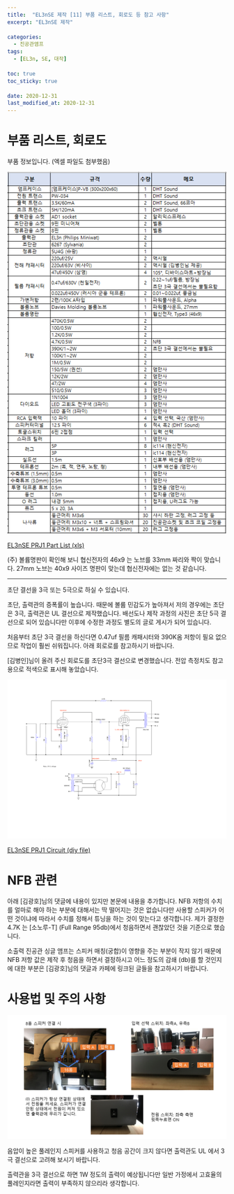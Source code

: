 ```yaml
---
title:  "EL3nSE 제작 [11] 부품 리스트, 회로도 등 참고 사항"
excerpt: "EL3nSE 제작"

categories:
  - 진공관앰프
tags:
  - [EL3n, SE, 대작]

toc: true
toc_sticky: true
 
date: 2020-12-31
last_modified_at: 2020-12-31
---
```

# 부품 리스트, 회로도

부품 정보입니다. (엑셀 파일도 첨부했음)

![EL3nSE PRJ1 Part List](/assets/images/EN3nSE_Part_list_Final.png)

[EL3nSE PRJ1 Part List (xls)](/assets/downloads/EL3n_Part_list_20201231.xlsx)

(주) 볼륨명판이 확인해 보니 협신전자의 46x9 는 노브를 33mm 짜리와 짝이 맞습니다. 27mm 노브는 40x9 사이즈 명판이 맞는데 협신전자에는 없는 것 같습니다.

---
초단 결선을 3극 또는 5극으로 하실 수 있습니다. 

초단, 출력관의 증폭률이 높습니다. 때문에 볼륨 민감도가 높아져서 저의 경우에는 초단은 3극, 출력관은 UL 결선으로 제작했습니다. 배선도나 제작 과정의 사진은 초단 5극 결선으로 되어 있습니다만 이후에 수정한 과정도 별도의 글로 게시가 되어 있습니다.

처음부터 초단 3극 결선을 하신다면 0.47uf 필름 캐패시터와 390K옴 저항이 필요 없으므로 작업이 훨씬 쉬워집니다. 아래 회로로를 참고하시기 바랍니다. 

[김병인]님이 올려 주신 회로도를 초단3극 결선으로 변경했습니다. 전압 측정치도 참고용으로 적색으로 표시해 놓았습니다. 

![EL3nSE PRJ1 measurement final](/assets/images/EF86-EL3N-BlackBird_measurement_4.png)

[EL3nSE PRJ1 Circuit (diy file)](/assets/downloads/EF86-EL3N-correct-triode.diy)

# NFB 관련

아래 [김광호]님의 댓글에 내용이 있지만 본문에 내용을 추가합니다. NFB 저항의 수치를 얼마로 해야 하는 부분에 대해서는 딱 떨어지는 것은 없습니다만 사용할 스피커가 어떤 것이냐에 따라서 수치를 정해서 튜닝을 하는 것이 맞는다고 생각합니다. 제가 결정한 4.7K 는 [소노루-T] (Full Range 95db)에서 청음하면서 괜찮았던 것을 기준으로 했습니다.

소출력 진공관 싱글 앰프는 스피커 매칭(궁합)이 영향을 주는 부분이 작지 않기 때문에 NFB 저항 값은 제작 후 청음을 하면서 결정하시고 어느 정도의 감쇄 (db)를 할 것인지에 대한 부분은 [김광호]님의 댓글과 카페에 링크된 글들을 참고하시기 바랍니다. 

# 사용법 및 주의 사항

![EL3nSE PRJ1 사용법 주의사항](/assets/images/EL3nSE_PRJ1_info.png)

음압이 높은 풀레인지 스피커를 사용하고 청음 공간이 크지 않다면 출력관도 UL 에서 3극 결선으로 고려해 보시기 바랍니다. ​

출력관을 3극 결선으로 하면 1W 정도의 출력이 예상됩니다만 일반 가정에서 고효율의 풀레인지라면 출력이 부족하지 않으리라 생각합니다. 
